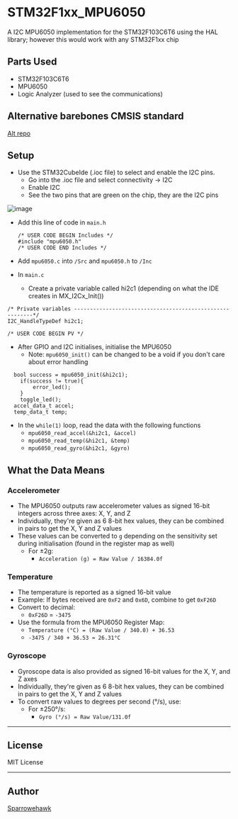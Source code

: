 # STM32F1xx_MPU6050
A I2C MPU6050 implementation for the STM32F103C6T6 using the HAL library; however this would work with any STM32F1xx chip 

## Parts Used
- STM32F103C6T6
- MPU6050
- Logic Analyzer (used to see the communications)

## Alternative barebones CMSIS standard
[Alt repo](https://github.com/Sparrowehawk/STM32_barebones/tree/main/section_9%20-%20I2C)

## Setup

- Use the STM32CubeIde (.ioc file) to select and enable the I2C pins.
  - Go into the .ioc file and select connectivity -> I2C
  - Enable I2C
  - See the two pins that are green on the chip, they are the I2C pins  
   
![image](https://github.com/user-attachments/assets/c63712e6-7caf-49e1-b3df-476d0e02da26)

- Add this line of code in `main.h`
   ```
   /* USER CODE BEGIN Includes */
  #include "mpu6050.h"
  /* USER CODE END Includes */
  ```

- Add `mpu6050.c` into  `/Src` and `mpu6050.h` to `/Inc`
- In `main.c`
  - Create a private variable called hi2c1 (depending on what the IDE creates in MX_I2Cx_Init())
```
/* Private variables ---------------------------------------------------------*/
I2C_HandleTypeDef hi2c1;

/* USER CODE BEGIN PV */
```
  - After GPIO and I2C initialises, initialise the MPU6050
    - Note: `mpu6050_init()` can be changed to be a void if you don't care about error handling
```
  bool success = mpu6050_init(&hi2c1);
	if(success != true){
		error_led();
	}
	toggle_led();
  accel_data_t accel;
  temp_data_t temp;
```
  - In the `while(1)` loop, read the data with the following functions
    - `mpu6050_read_accel(&hi2c1, &accel)`
    - `mpu6050_read_temp(&hi2c1, &temp)`
    - `mpu6050_read_gyro(&hi2c1, &gyro)`

## What the Data Means

### Accelerometer
- The MPU6050 outputs raw accelerometer values as signed 16-bit integers across three axes: X, Y, and Z
- Individually, they're given as 6 8-bit hex values, they can be combined in pairs to get the X, Y and Z values
- These values can be converted to `g` depending on the sensitivity set during initialisation (found in the register map as well)
  - For ±2g:  
     - `Acceleration (g) = Raw Value / 16384.0f`
    

### Temperature
- The temperature is reported as a signed 16-bit value
- Example: If bytes received are `0xF2` and `0x6D`, combine to get `0xF26D`
- Convert to decimal:
   - `0xF26D` = `-3475`
- Use the formula from the MPU6050 Register Map:
   - `Temperature (°C) = (Raw Value / 340.0) + 36.53`
   - `-3475 / 340 + 36.53 ≈ 26.31°C`

### Gyroscope
- Gyroscope data is also provided as signed 16-bit values for the X, Y, and Z axes
- Individually, they're given as 6 8-bit hex values, they can be combined in pairs to get the X, Y and Z values
- To convert raw values to degrees per second (°/s), use:
  - For ±250°/s:
    - `Gyro (°/s) = Raw Value/131.0f`
    
---

## License
MIT License

---

## Author
[Sparrowehawk](https://github.com/Sparrowehawk)
